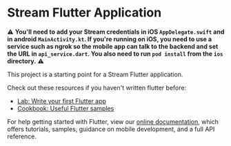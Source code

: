 # Stream Flutter Application

⚠️ **You'll need to add your Stream credentials in iOS `AppDelegate.swift` and in android `MainActivity.kt`. If you're running on iOS, you need to use a service such as ngrok so the mobile app can talk to the backend and set the URL in `api_service.dart`. You also need to run `pod install` from the `ios` directory.** ⚠️

This project is a starting point for a Stream Flutter application.

Check out these resources if you haven't written flutter before:

- [Lab: Write your first Flutter app](https://flutter.dev/docs/get-started/codelab)
- [Cookbook: Useful Flutter samples](https://flutter.dev/docs/cookbook)

For help getting started with Flutter, view our
[online documentation](https://flutter.dev/docs), which offers tutorials,
samples, guidance on mobile development, and a full API reference.

